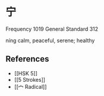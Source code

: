 # 宁
Frequency 1019
General Standard 312

níng
calm, peaceful, serene; healthy

## References
- [[HSK 5]]
- [[5 Strokes]]
- [[宀 Radical]]